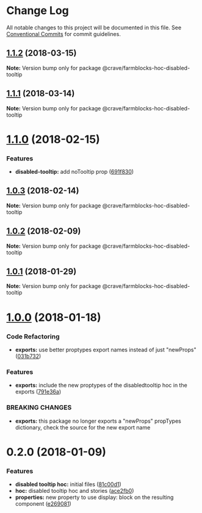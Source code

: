 # Change Log

All notable changes to this project will be documented in this file.
See [Conventional Commits](https://conventionalcommits.org) for commit guidelines.

<a name="1.1.2"></a>
## [1.1.2](https://github.com/CraveFood/farmblocks/compare/@crave/farmblocks-hoc-disabled-tooltip@1.1.1...@crave/farmblocks-hoc-disabled-tooltip@1.1.2) (2018-03-15)




**Note:** Version bump only for package @crave/farmblocks-hoc-disabled-tooltip

<a name="1.1.1"></a>
## [1.1.1](https://github.com/CraveFood/farmblocks/compare/@crave/farmblocks-hoc-disabled-tooltip@1.1.0...@crave/farmblocks-hoc-disabled-tooltip@1.1.1) (2018-03-14)




**Note:** Version bump only for package @crave/farmblocks-hoc-disabled-tooltip

<a name="1.1.0"></a>
# [1.1.0](https://github.com/CraveFood/farmblocks/compare/@crave/farmblocks-hoc-disabled-tooltip@1.0.3...@crave/farmblocks-hoc-disabled-tooltip@1.1.0) (2018-02-15)


### Features

* **disabled-tooltip:** add noTooltip prop ([691f830](https://github.com/CraveFood/farmblocks/commit/691f830))




<a name="1.0.3"></a>
## [1.0.3](https://github.com/CraveFood/farmblocks/compare/@crave/farmblocks-hoc-disabled-tooltip@1.0.2...@crave/farmblocks-hoc-disabled-tooltip@1.0.3) (2018-02-14)




**Note:** Version bump only for package @crave/farmblocks-hoc-disabled-tooltip

<a name="1.0.2"></a>
## [1.0.2](https://github.com/CraveFood/farmblocks/compare/@crave/farmblocks-hoc-disabled-tooltip@1.0.1...@crave/farmblocks-hoc-disabled-tooltip@1.0.2) (2018-02-09)




**Note:** Version bump only for package @crave/farmblocks-hoc-disabled-tooltip

<a name="1.0.1"></a>
## [1.0.1](https://github.com/CraveFood/farmblocks/compare/@crave/farmblocks-hoc-disabled-tooltip@1.0.0...@crave/farmblocks-hoc-disabled-tooltip@1.0.1) (2018-01-29)




**Note:** Version bump only for package @crave/farmblocks-hoc-disabled-tooltip

<a name="1.0.0"></a>
# [1.0.0](https://github.com/CraveFood/farmblocks/compare/@crave/farmblocks-hoc-disabled-tooltip@0.2.0...@crave/farmblocks-hoc-disabled-tooltip@1.0.0) (2018-01-18)


### Code Refactoring

* **exports:** use better proptypes export names instead of just "newProps" ([031b732](https://github.com/CraveFood/farmblocks/commit/031b732))


### Features

* **exports:** include the new proptypes of the disabledtooltip hoc in the exports ([791e36a](https://github.com/CraveFood/farmblocks/commit/791e36a))


### BREAKING CHANGES

* **exports:** this package no longer exports a "newProps" propTypes dictionary, check the source for the new
export name




<a name="0.2.0"></a>
# 0.2.0 (2018-01-09)


### Features

* **disabled tooltip hoc:** initial files ([81c00d1](https://github.com/CraveFood/farmblocks/commit/81c00d1))
* **hoc:** disabled tooltip hoc and stories ([ace2fb0](https://github.com/CraveFood/farmblocks/commit/ace2fb0))
* **properties:** new property to use display: block on the resulting component ([e269081](https://github.com/CraveFood/farmblocks/commit/e269081))
